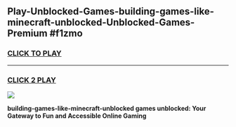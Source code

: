 
## Play-Unblocked-Games-building-games-like-minecraft-unblocked-Unblocked-Games-Premium #f1zmo
<h3>
<a href="https://premium.freeplayer.one?title=building-games-like-minecraft-unblocked&ref=12M">CLICK TO PLAY</a></h3>
<hr>

<h3>
<a href="https://premium.freeplayer.one?title=building-games-like-minecraft-unblocked&ref=12M">CLICK 2 PLAY</a>
  
</h3>

<a href="https://premium.freeplayer.one?title=building-games-like-minecraft-unblocked&ref=12M"><img src="https://clearcache.store/games.png"></a>


**building-games-like-minecraft-unblocked games unblocked: Your Gateway to Fun and Accessible Online Gaming**
